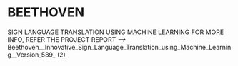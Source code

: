# BEETHOVEN
 SIGN LANGUAGE TRANSLATION USING MACHINE LEARNING
FOR MORE INFO, REFER THE PROJECT REPORT --> Beethoven__Innovative_Sign_Language_Translation_using_Machine_Learning__Version_589_ (2)
